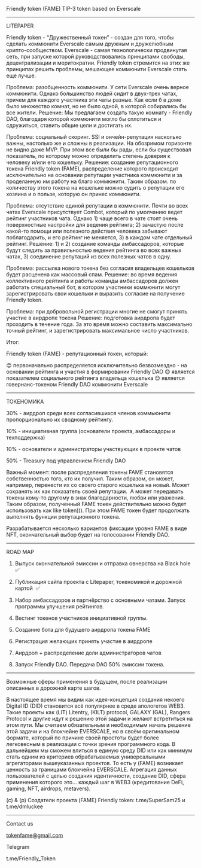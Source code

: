
  Friendly token (FAME) TIP-3 token based on Everscale 

**********************************************************


LITEPAPER 

Friendly token - “Дружественный токен” - создан для того, чтобы сделать коммюнити Everscale самым дружным и дружелюбным крипто-сообществом. Everscale - самая технологически продвинутая сеть, при запуске которой руководствовались принципами свободы, децентрализации и меритократии. Friendly token стремится на этих же принципах решить проблемы, мешающее коммюнити Everscale стать еще лучше.


Проблема: разобщенность коммюнити.
У сети Everscale очень верное коммюнити. Однако большинство людей сидит в двух-трех чатах, причем для каждого участника эти чаты разные. Как если б в доме было множество комнат, но не было одной, в которой собирались бы все жители. 
Решение: Мы предлагаем создать такую комнату - Friendly DAO, благодаря которой коммюнити могло бы сплотиться и сдружиться, ставить общие цели и достигать их.


Проблема: социальный скоринг.
SSI и ончейн-репутация насколько важны, настолько же и сложны в реализации. На обозримом горизонте не видно даже MVP. При этом все были бы рады, если бы существовал показатель, по которому можно определить степень доверия к человеку и/или его кошельку.
Решение: создание репутационного токена Friendly token (FAME), распределение которого происходит исключительно на основании репутации участника коммюнити и за проделанную им работу на благо коммюнити. Таким образом. по количеству этого токена на кошельке можно судить о репутации его хозяина и о пользе, которую он принес коммюнити.


Проблема: отсутствие единой репутации в коммюнити.
Почти во всех чатах Everscale присутствует Combot, который по умолчанию ведет рейтинг участников чата. Однако 1) чаще всего в чате стоят очень поверхностные настройки для ведения рейтинга; 2) зачастую после какой-то помощи или полезного действия человека забывают поблагодарить, и его рейтинг не меняется, 3) в каждом чате отдельный рейтинг.
Решение: 1) и 2) создание команды амбассадоров, которые будут следить за правильностью ведения рейтинга во всех важных чатах, 3) соединение репутаций из всех полезных чатов в одну.


Проблема: рассылка нового токена без согласия владельцев кошельков будет расценена как массовый спам.
Решение: во время ведения коллективного рейтинга и работы команды амбассадоров должен работать специальный бот, в котором участники коммюнити могут зарегистрировать свои кошельки и выразить согласие на получение Friendly token.


Проблема: при добровольной регистрации многие не смогут принять участие в аирдропе токена
Решение: подготовка аирдропа будет проходить в течение года. За это время можно составить максимально точный рейтинг, и зарегистрировать максимальное число участников.

Итог:

Friendly token (FAME) - репутационный токен, который:

😊 первоначально распределяется исключительно безвозмездно - на основании рейтинга и участия в формировании Friendly DAO
😊 является показателем социального рейтинга владельца кошелька
😊 является говернанс-токеном Friendly DAO коммюнити Everscale

*******************************************************

ТОКЕНОМИКА

30% - аирдроп среди всех согласившихся членов коммьюнити пропорционально их сводному рейтингу.

10% - инициативная группа (основатели проекта, амбассадоры и техподдержка)

10% - основатели и администраторы участвующих в проекте чатов


50% - Treasury под управлением Friendly DAO

Важный момент: после распределения токены FAME становятся собственностью того, кто их получил. Таким образом, он может, например, перенести их со своего старого кошелька на новый. Может сохранять их как показатель своей репутации.  А может передавать токены кому-то другому в знак благодарности, любви или уважения. Таким образом, полученный FAME токен действительно можно будет использовать как like token))). При этом FAME токен будет продолжать выполнять функции репутационного токена.

Разрабатывается несколько вариантов фиксации уровня FAME в виде NFT, окончательный выбор будет на голосовании Friendly DAO.

*******************************************************

ROAD MAP

1. Выпуск окончательной эмиссии и отправка овнерства на Black hole ✅

2. Публикация сайта проекта с Litepaper, токеномикой и дорожной картой  ✅

3. Набор амбассадоров и партнёрство с основными чатами. Запуск программы улучшения рейтингов.

4. Вестинг токенов участников инициативной группы. 

5. Создание бота для будущего аирдропа токена FAME

5. Регистрация желающих принять участие в аирдропе

6. Аирдроп + распределение доли администраторов чатов

7.  Запуск Friendly DAO. Передача DAO 50% эмиссии токена.

*****************************************************

Возможные сферы применения в будущем, после реализации описанных в дорожной карте шагов. 

В настоящее время мы видим как идея-концепция создания некоего Digital ID (DID) становится всё популярнее в среде апологетов WEB3. Такие проекты как (LIT) Litentry, (KILT) protocol, GALAXY (GAL), Rangers Protocol и другие идут к решению этой задачи и желают встретиться на этом пути. Мы считаем обязательным и необходимым начать решение этой задачи и на блокчейне EVERSCALE, но в своём оригинальном формате, который по причине своей простоты будет более легковесным в реализации с точки зрения программного кода. В дальнейшем мы сможем влиться в единую среду DID или как минимум стать одним из критериев обрабатываемых универсальными агрегаторами вышеуказанных проектов. То есть у (FAME) возникает ценность за границами блокчейна EVERSCALE. Агрегация данных пользователей с целью создания идентичности, создание DID, сфера применения которого это... каждый шаг в WEB3 (кредитование DeFi, gaming, NFT, airdrops, metavers).

(c) & (p) 
Создатели проекта (FAME) 
Friendly token:
t.me/SuperSam25 и t.me/dmluckee


*****************************************************
Contact us

tokenfame@gmail.com

Telegram

t.me/Friendly_Token


